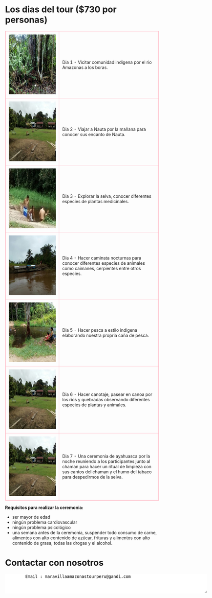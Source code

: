 <style>  
table, th, td {  
  border: 1px solid pink;  
  border-collapse: collapse;  
}  
th, td {  
  padding: 10px;  
}  
</style>

# Los dias del tour ($730 por personas)

<table border="1">  
<tr><td width="35%"><IMG SRC="photo_291%4014-03-2022_16-39-18-a.jpg" height="195" width="260" middle ALT="Info" BORDER=0></td><td width="65%">Dia 1 - Vicitar comunidad indigena por el rio Amazonas a los boras.</td></tr>  
<tr><td><IMG SRC="photo_289%4014-03-2022_16-39-17_thumb.jpg" height="195" width="260" middle ALT="Info" BORDER=0></td><td>Dia 2 - Viajar a Nauta por la mañana para conocer sus encanto de Nauta.</td></tr>  
<tr><td><IMG SRC="photo_288%4014-03-2022_16-39-15-a.jpg" height="195" width="260" middle ALT="Info" BORDER=0></td><td>Dia 3 - Explorar la selva, conocer diferentes especies de plantas medicinales.</td></tr>  
<tr><td><IMG SRC="photo_286%4014-03-2022_16-39-13_thumb.jpg" height="195" width="260" middle ALT="Info" BORDER=0></td><td>Dia 4 - Hacer caminata nocturnas para conocer diferentes especies de animales como caimanes, cerpientes entre otros especies.</td></tr>  
<tr><td><IMG SRC="photo_285%4014-03-2022_16-39-09_thumb.jpg" height="195" width="260" middle ALT="Info" BORDER=0></td><td>Dia 5 - Hacer pesca a estilo indigena elaborando nuestra propria caña de pesca.</td></tr>  
<tr><td><IMG SRC="photo_289%4014-03-2022_16-39-17_thumb.jpg" height="195" width="260" middle ALT="Info" BORDER=0></td><td>Dia 6 - Hacer canotaje, pasear en canoa por los rios y quebradas observando diferentes especies de plantas y animales.</td></tr> 
<tr><td><IMG SRC="photo_289%4014-03-2022_16-39-17_thumb.jpg" height="195" width="260" middle ALT="Info" BORDER=0></td><td>Dia 7 - Una ceremonia de ayahuasca por la noche reuniendo a los participantes junto al chaman para hacer un ritual de limpieza con sus cantos del chaman y el humo del tabaco para despedirmos de la selva.</td></tr> 
</table>


<b>Requisitos para realizar la ceremonia:</b>

- ser mayor de edad
- ningún problema cardiovascular
- ningún problema psicológico
- una semana antes de la ceremonia, suspender todo consumo de carne, alimentos con alto contenido de azúcar, frituras y alimentos con alto contenido de grasa, todas las drogas y el alcohol.
	
	

	
# Contactar con nosotros

<textarea STYLE="border-style: none;" cols=80 rows=4>
        Email : maravillaamazonastourperu@gandi.com

</textarea>
